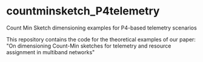 # countminsketch_P4telemetry
Count Min Sketch dimensioning examples for P4-based telemetry scenarios



This repository contains the code for the theoretical examples of our paper:
"On dimensioning Count-Min sketches for telemetry and resource assignment in multiband networks"


